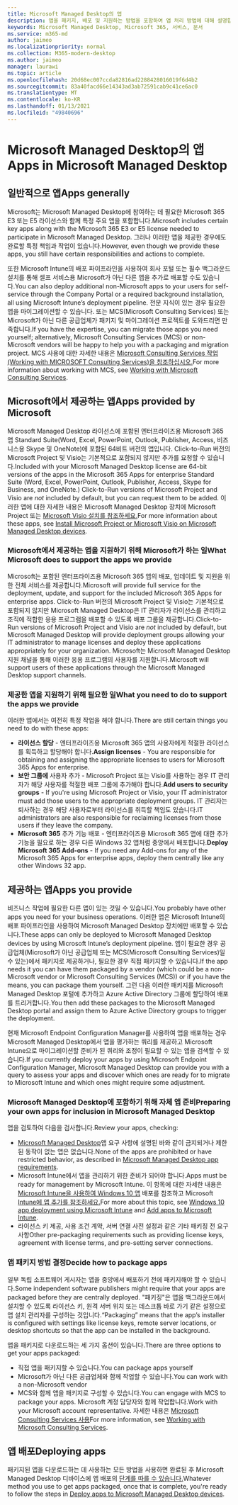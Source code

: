 ```yaml
---
title: Microsoft Managed Desktop의 앱
description: 앱을 패키지, 배포 및 지원하는 방법을 포함하여 앱 처리 방법에 대해 설명합니다.
keywords: Microsoft Managed Desktop, Microsoft 365, 서비스, 문서
ms.service: m365-md
author: jaimeo
ms.localizationpriority: normal
ms.collection: M365-modern-desktop
ms.author: jaimeo
manager: laurawi
ms.topic: article
ms.openlocfilehash: 20d68ec007ccda82816ad2288428016019f6d4b2
ms.sourcegitcommit: 83a40facd66e14343ad3ab72591cab9c41ce6ac0
ms.translationtype: MT
ms.contentlocale: ko-KR
ms.lasthandoff: 01/13/2021
ms.locfileid: "49840696"
---
```

# <a name="apps-in-microsoft-managed-desktop"></a><span data-ttu-id="4592a-104">Microsoft Managed Desktop의 앱</span><span class="sxs-lookup"><span data-stu-id="4592a-104">Apps in Microsoft Managed Desktop</span></span>

<!--This topic is the target for 2 "Learn more" links in the Admin Portal (aka.ms/app-overview;app-package); also target for link from Online resources (aka.ms/app-overviewmmd-app-prep) do not delete.-->

<!--Applications: supported/onboard/deployment -->
 
## <a name="apps-generally"></a><span data-ttu-id="4592a-105">일반적으로 앱</span><span class="sxs-lookup"><span data-stu-id="4592a-105">Apps generally</span></span>

<span data-ttu-id="4592a-106">Microsoft는 Microsoft Managed Desktop에 참여하는 데 필요한 Microsoft 365 E3 또는 E5 라이선스와 함께 특정 주요 앱을 포함합니다.</span><span class="sxs-lookup"><span data-stu-id="4592a-106">Microsoft includes certain key apps along with the Microsoft 365 E3 or E5 license needed to participate in Microsoft Managed Desktop.</span></span> <span data-ttu-id="4592a-107">그러나 이러한 앱을 제공한 경우에도 완료할 특정 책임과 작업이 있습니다.</span><span class="sxs-lookup"><span data-stu-id="4592a-107">However, even though we provide these apps, you still have certain responsibilities and actions to complete.</span></span>

<span data-ttu-id="4592a-108">또한 Microsoft Intune의 배포 파이프라인을 사용하여 회사 포털 또는 필수 백그라운드 설치를 통해 셀프 서비스용 Microsoft가 아닌 다른 앱을 추가로 배포할 수도 있습니다.</span><span class="sxs-lookup"><span data-stu-id="4592a-108">You can also deploy additional non-Microsoft apps to your users for self-service through the Company Portal or a required background installation, all using Microsoft Intune’s deployment pipeline.</span></span> <span data-ttu-id="4592a-109">전문 지식이 있는 경우 필요한 앱을 마이그레이션할 수 있습니다. 또는 MCS(Microsoft Consulting Services) 또는 Microsoft가 아닌 다른 공급업체가 패키지 및 마이그레이션 프로젝트를 도와드리면 만족합니다.</span><span class="sxs-lookup"><span data-stu-id="4592a-109">If you have the expertise, you can migrate those apps you need yourself; alternatively, Microsoft Consulting Services (MCS) or non-Microsoft vendors will be happy to help you with a packaging and migration project.</span></span> <span data-ttu-id="4592a-110">MCS 사용에 대한 자세한 내용은 [Microsoft Consulting Services 작업(Working with MICROSOFT Consulting Services)을 참조하십시오.](apps-MCS.md)</span><span class="sxs-lookup"><span data-stu-id="4592a-110">For more information about working with MCS, see [Working with Microsoft Consulting Services](apps-MCS.md).</span></span>


## <a name="apps-provided-by-microsoft"></a><span data-ttu-id="4592a-111">Microsoft에서 제공하는 앱</span><span class="sxs-lookup"><span data-stu-id="4592a-111">Apps provided by Microsoft</span></span>

<span data-ttu-id="4592a-112">Microsoft Managed Desktop 라이선스에 포함된 엔터프라이즈용 Microsoft 365 앱 Standard Suite(Word, Excel, PowerPoint, Outlook, Publisher, Access, 비즈니스용 Skype 및 OneNote)에 포함된 64비트 버전의 앱입니다. Click-to-Run 버전의 Microsoft Project 및  Visio는 기본적으로 포함되지 않지만 추가를 요청할 수 있습니다.</span><span class="sxs-lookup"><span data-stu-id="4592a-112">Included with your Microsoft Managed Desktop license are 64-bit versions of the apps in the Microsoft 365 Apps for enterprise Standard Suite (Word, Excel, PowerPoint, Outlook, Publisher, Access, Skype for Business, and OneNote.) Click-to-Run versions of Microsoft Project and Visio are *not* included by default, but you can request them to be added.</span></span> <span data-ttu-id="4592a-113">이러한 앱에 대한 자세한 내용은 Microsoft Managed Desktop 장치에 Microsoft Project 또는 [Microsoft Visio 설치를 참조하세요.](../get-started/project-visio.md)</span><span class="sxs-lookup"><span data-stu-id="4592a-113">For more information about these apps, see [Install Microsoft Project or Microsoft Visio on Microsoft Managed Desktop devices](../get-started/project-visio.md).</span></span>

### <a name="what-microsoft-does-to-support-the-apps-we-provide"></a><span data-ttu-id="4592a-114">Microsoft에서 제공하는 앱을 지원하기 위해 Microsoft가 하는 일</span><span class="sxs-lookup"><span data-stu-id="4592a-114">What Microsoft does to support the apps we provide</span></span>

<span data-ttu-id="4592a-115">Microsoft는 포함된 엔터프라이즈용 Microsoft 365 앱의 배포, 업데이트 및 지원을 위한 전체 서비스를 제공합니다.</span><span class="sxs-lookup"><span data-stu-id="4592a-115">Microsoft will provide full service for the deployment, update, and support for the included Microsoft 365 Apps for enterprise apps.</span></span> <span data-ttu-id="4592a-116">Click-to-Run 버전의 Microsoft Project 및  Visio는 기본적으로 포함되지 않지만 Microsoft Managed Desktop은 IT 관리자가 라이선스를 관리하고 조직에 적합한 응용 프로그램을 배포할 수 있도록 배포 그룹을 제공합니다.</span><span class="sxs-lookup"><span data-stu-id="4592a-116">Click-to-Run versions of Microsoft Project and Visio are *not* included by default, but Microsoft Managed Desktop will provide deployment groups allowing your IT administrator to manage licenses and deploy these applications appropriately for your organization.</span></span> <span data-ttu-id="4592a-117">Microsoft는 Microsoft Managed Desktop 지원 채널을 통해 이러한 응용 프로그램의 사용자를 지원합니다.</span><span class="sxs-lookup"><span data-stu-id="4592a-117">Microsoft will support users of these applications through the Microsoft Managed Desktop support channels.</span></span>

### <a name="what-you-need-to-do-to-support-the-apps-we-provide"></a><span data-ttu-id="4592a-118">제공한 앱을 지원하기 위해 필요한 일</span><span class="sxs-lookup"><span data-stu-id="4592a-118">What you need to do to support the apps we provide</span></span>

<span data-ttu-id="4592a-119">이러한 앱에서는 여전히 특정 작업을 해야 합니다.</span><span class="sxs-lookup"><span data-stu-id="4592a-119">There are still certain things you need to do with these apps:</span></span>

- <span data-ttu-id="4592a-120">**라이선스 할당** - 엔터프라이즈용 Microsoft 365 앱의 사용자에게 적절한 라이선스를 획득하고 할당해야 합니다.</span><span class="sxs-lookup"><span data-stu-id="4592a-120">**Assign licenses** - You are responsible for obtaining and assigning the appropriate licenses to users for Microsoft 365 Apps for enterprise.</span></span>
- <span data-ttu-id="4592a-121">**보안 그룹에** 사용자 추가 - Microsoft Project 또는 Visio를 사용하는 경우 IT 관리자가 해당 사용자를 적절한 배포 그룹에 추가해야 합니다.</span><span class="sxs-lookup"><span data-stu-id="4592a-121">**Add users to security groups** - If you're using Microsoft Project or Visio, your IT administrator must add those users to the appropriate deployment groups.</span></span> <span data-ttu-id="4592a-122">IT 관리자는 퇴사하는 경우 해당 사용자로부터 라이선스를 취득할 책임도 있습니다.</span><span class="sxs-lookup"><span data-stu-id="4592a-122">IT administrators are also responsible for reclaiming licenses from those users if they leave the company.</span></span>
- <span data-ttu-id="4592a-123">**Microsoft 365** 추가 기능 배포 - 엔터프라이즈용 Microsoft 365 앱에 대한 추가 기능을 필요로 하는 경우 다른 Windows 32 앱처럼 중앙에서 배포합니다.</span><span class="sxs-lookup"><span data-stu-id="4592a-123">**Deploy Microsoft 365 Add-ons** - If you need any Add-ons for any of the Microsoft 365 Apps for enterprise apps, deploy them centrally like any other Windows 32 app.</span></span> 

## <a name="apps-you-provide"></a><span data-ttu-id="4592a-124">제공하는 앱</span><span class="sxs-lookup"><span data-stu-id="4592a-124">Apps you provide</span></span>

<span data-ttu-id="4592a-125">비즈니스 작업에 필요한 다른 앱이 있는 것일 수 있습니다.</span><span class="sxs-lookup"><span data-stu-id="4592a-125">You probably have other apps you need for your business operations.</span></span> <span data-ttu-id="4592a-126">이러한 앱은 Microsoft Intune의 배포 파이프라인을 사용하여 Microsoft Managed Desktop 장치에만 배포할 수 있습니다.</span><span class="sxs-lookup"><span data-stu-id="4592a-126">These apps can only be deployed to Microsoft Managed Desktop devices by using Microsoft Intune’s deployment pipeline.</span></span> <span data-ttu-id="4592a-127">앱이 필요한 경우 공급업체(Microsoft가 아닌 공급업체 또는 MCS(Microsoft Consulting Services)일 수 있는)에서 패키지로 제공하거나, 필요한 경우 직접 패키지할 수 있습니다.</span><span class="sxs-lookup"><span data-stu-id="4592a-127">If the app needs it you can have them packaged by a vendor (which could be a non-Microsoft vendor or Microsoft Consulting Services (MCS)) or if you have the means, you can package them yourself.</span></span> <span data-ttu-id="4592a-128">그런 다음 이러한 패키지를 Microsoft Managed Desktop 포털에 추가하고 Azure Active Directory 그룹에 할당하여 배포를 트리거합니다.</span><span class="sxs-lookup"><span data-stu-id="4592a-128">You then add these packages to the Microsoft Managed Desktop portal and assign them to Azure Active Directory groups to trigger the deployment.</span></span> 

<span data-ttu-id="4592a-129">현재 Microsoft Endpoint Configuration Manager를 사용하여 앱을 배포하는 경우 Microsoft Managed Desktop에서 앱을 평가하는 쿼리를 제공하고 Microsoft Intune으로 마이그레이션할 준비가 된 쿼리와 조정이 필요할 수 있는 앱을 검색할 수 있습니다.</span><span class="sxs-lookup"><span data-stu-id="4592a-129">If you currently deploy your apps by using Microsoft Endpoint Configuration Manager, Microsoft Managed Desktop can provide you with a query to assess your apps and discover which ones are ready for to migrate to Microsoft Intune and which ones might require some adjustment.</span></span>


### <a name="preparing-your-own-apps-for-inclusion-in-microsoft-managed-desktop"></a><span data-ttu-id="4592a-130">Microsoft Managed Desktop에 포함하기 위해 자체 앱 준비</span><span class="sxs-lookup"><span data-stu-id="4592a-130">Preparing your own apps for inclusion in Microsoft Managed Desktop</span></span>
<span data-ttu-id="4592a-131">앱을 검토하여 다음을 검사합니다.</span><span class="sxs-lookup"><span data-stu-id="4592a-131">Review your apps, checking:</span></span>

- <span data-ttu-id="4592a-132">[Microsoft Managed Desktop](https://aka.ms/app-req)앱 요구 사항에 설명된 바와 같이 금지되거나 제한된 동작이 없는 앱은 없습니다.</span><span class="sxs-lookup"><span data-stu-id="4592a-132">None of the apps are prohibited or have restricted behavior, as described in [Microsoft Managed Desktop app requirements](https://aka.ms/app-req).</span></span>
- <span data-ttu-id="4592a-133">Microsoft Intune에서 앱을 관리하기 위한 준비가 되어야 합니다.</span><span class="sxs-lookup"><span data-stu-id="4592a-133">Apps must be ready for management by Microsoft Intune.</span></span> <span data-ttu-id="4592a-134">이 항목에 대한 자세한 내용은 [Microsoft Intune을 사용하여 Windows 10 앱](https://docs.microsoft.com/intune/apps-windows-10-app-deploy) 배포를 참조하고 Microsoft [Intune에 앱 추가를 참조하세요.](https://docs.microsoft.com/intune/apps-add)</span><span class="sxs-lookup"><span data-stu-id="4592a-134">For more about this topic, see [Windows 10 app deployment using Microsoft Intune](https://docs.microsoft.com/intune/apps-windows-10-app-deploy) and [Add apps to Microsoft Intune](https://docs.microsoft.com/intune/apps-add).</span></span>
- <span data-ttu-id="4592a-135">라이선스 키 제공, 사용 조건 계약, 서버 연결 사전 설정과 같은 기타 패키징 전 요구 사항</span><span class="sxs-lookup"><span data-stu-id="4592a-135">Other pre-packaging requirements such as providing license keys, agreement with license terms, and pre-setting server connections.</span></span>

### <a name="decide-how-to-package-apps"></a><span data-ttu-id="4592a-136">앱 패키지 방법 결정</span><span class="sxs-lookup"><span data-stu-id="4592a-136">Decide how to package apps</span></span>

<span data-ttu-id="4592a-137">일부 독립 소프트웨어 게시자는 앱을 중앙에서 배포하기 전에 패키지해야 할 수 있습니다.</span><span class="sxs-lookup"><span data-stu-id="4592a-137">Some independent software publishers might require that your apps are packaged before they are centrally deployed.</span></span> <span data-ttu-id="4592a-138">"패키징"은 앱을 백그라운드에서 설치할 수 있도록 라이선스 키, 원격 서버 위치 또는 데스크톱 바로 가기 같은 설정으로 앱 설치 관리자를 구성하는 것입니다.</span><span class="sxs-lookup"><span data-stu-id="4592a-138">“Packaging” means that the app’s installer is configured with settings like license keys, remote server locations, or desktop shortcuts so that the app can be installed in the background.</span></span>

<span data-ttu-id="4592a-139">앱을 패키지로 다운로드하는 세 가지 옵션이 있습니다.</span><span class="sxs-lookup"><span data-stu-id="4592a-139">There are three options to get your apps packaged:</span></span> 


- <span data-ttu-id="4592a-140">직접 앱을 패키지할 수 있습니다.</span><span class="sxs-lookup"><span data-stu-id="4592a-140">You can package apps yourself</span></span>
- <span data-ttu-id="4592a-141">Microsoft가 아닌 다른 공급업체와 함께 작업할 수 있습니다.</span><span class="sxs-lookup"><span data-stu-id="4592a-141">You can work with a non-Microsoft vendor</span></span>
- <span data-ttu-id="4592a-142">MCS와 함께 앱을 패키지로 구성할 수 있습니다.</span><span class="sxs-lookup"><span data-stu-id="4592a-142">You can engage with MCS to package your apps.</span></span> <span data-ttu-id="4592a-143">Microsoft 계정 담당자와 함께 작업합니다.</span><span class="sxs-lookup"><span data-stu-id="4592a-143">Work with your Microsoft account representative.</span></span> <span data-ttu-id="4592a-144">자세한 내용은 [Microsoft Consulting Services 사용](apps-MCS.md)</span><span class="sxs-lookup"><span data-stu-id="4592a-144">For more information, see [Working with Microsoft Consulting Services](apps-MCS.md).</span></span>



## <a name="deploying-apps"></a><span data-ttu-id="4592a-145">앱 배포</span><span class="sxs-lookup"><span data-stu-id="4592a-145">Deploying apps</span></span>

<span data-ttu-id="4592a-146">패키지된 앱을 다운로드하는 데 사용하는 모든 방법을 사용하면 완료된 후 Microsoft Managed Desktop 디바이스에 앱 배포의 [단계를 따를 수 있습니다.](../get-started/deploy-apps.md)</span><span class="sxs-lookup"><span data-stu-id="4592a-146">Whatever method you use to get apps packaged, once that is complete, you're ready to follow the steps in [Deploy apps to Microsoft Managed Desktop devices](../get-started/deploy-apps.md).</span></span>


